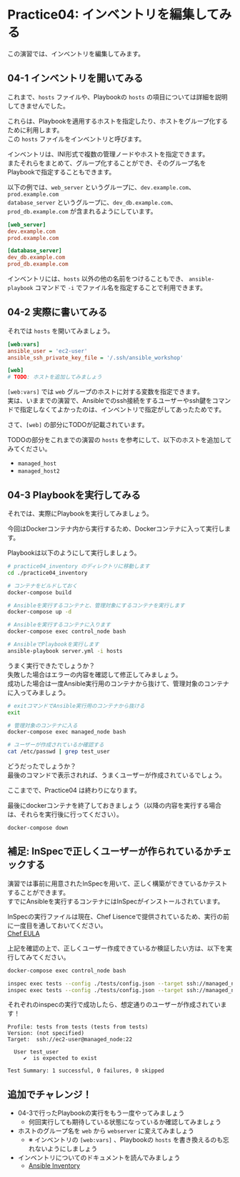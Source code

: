 # Practice04: インベントリを編集してみる

この演習では、インベントリを編集してみます。

## 04-1 インベントリを開いてみる

これまで、`hosts` ファイルや、Playbookの `hosts` の項目については詳細を説明してきませんでした。

これらは、Playbookを適用するホストを指定したり、ホストをグループ化するために利用します。  
この `hosts` ファイルをインベントリと呼びます。

インベントリは、INI形式で複数の管理ノードやホストを指定できます。  
またそれらをまとめて、グループ化することができ、そのグループ名をPlaybookで指定することもできます。

以下の例では、`web_server` というグループに、`dev.example.com`、`prod.example.com`  
`database_server` というグループに、`dev_db.example.com`、`prod_db.example.com` が含まれるようにしています。

```ini
[web_server]
dev.example.com
prod.example.com

[database_server]
dev_db.example.com
prod_db.example.com
```

インベントリには、`hosts` 以外の他の名前をつけることもでき、 `ansible-playbook` コマンドで `-i` でファイル名を指定することで利用できます。

## 04-2 実際に書いてみる

それでは `hosts` を開いてみましょう。

```ini
[web:vars]
ansible_user = 'ec2-user'
ansible_ssh_private_key_file = '/.ssh/ansible_workshop'

[web]
# TODO: ホストを追加してみましょう
```

`[web:vars]` では `web` グループのホストに対する変数を指定できます。  
実は、いままでの演習で、Ansibleでのssh接続をするユーザーやssh鍵をコマンドで指定しなくてよかったのは、インベントリで指定がしてあったためです。

さて、`[web]` の部分にTODOが記載されています。  

TODOの部分をこれまでの演習の `hosts` を参考にして、以下のホストを追加してみてください。

* `managed_host`
* `managed_host2`

## 04-3 Playbookを実行してみる

それでは、実際にPlaybookを実行してみましょう。

今回はDockerコンテナ内から実行するため、Dockerコンテナに入って実行します。

Playbookは以下のようにして実行しましょう。

```sh
# practice04_inventory のディレクトリに移動します
cd ./practice04_inventory

# コンテナをビルドしておく
docker-compose build

# Ansibleを実行するコンテナと、管理対象にするコンテナを実行します
docker-compose up -d

# Ansibleを実行するコンテナに入ります
docker-compose exec control_node bash

# AnsibleでPlaybookを実行します
ansible-playbook server.yml -i hosts
```

うまく実行できたでしょうか？  
失敗した場合はエラーの内容を確認して修正してみましょう。  
成功した場合は一度Ansible実行用のコンテナから抜けて、管理対象のコンテナに入ってみましょう。

```sh
# exitコマンドでAnsible実行用のコンテナから抜ける
exit

# 管理対象のコンテナに入る
docker-compose exec managed_node bash

# ユーザーが作成されているか確認する
cat /etc/passwd | grep test_user
```

どうだったでしょうか？  
最後のコマンドで表示されれば、うまくユーザーが作成されているでしょう。

ここまでで、Practice04 は終わりになります。

最後にdockerコンテナを終了しておきましょう（以降の内容を実行する場合は、それらを実行後に行ってください）。

```
docker-compose down
```

## 補足: InSpecで正しくユーザーが作られているかチェックする

演習では事前に用意されたInSpecを用いて、正しく構築ができているかテストすることができます。  
すでにAnsibleを実行するコンテナにはInSpecがインストールされています。

InSpecの実行ファイルは現在、Chef Lisenceで提供されているため、実行の前に一度目を通しておいてください。  
[Chef EULA](https://www.chef.io/end-user-license-agreement)

上記を確認の上で、正しくユーザー作成できているか検証したい方は、以下を実行してみてください。

```sh
docker-compose exec control_node bash

inspec exec tests --config ./tests/config.json --target ssh://managed_node
inspec exec tests --config ./tests/config.json --target ssh://managed_node2
```

それぞれのinspecの実行で成功したら、想定通りのユーザーが作成されています！

```
Profile: tests from tests (tests from tests)
Version: (not specified)
Target:  ssh://ec2-user@managed_node:22

  User test_user
     ✔  is expected to exist

Test Summary: 1 successful, 0 failures, 0 skipped
```

## 追加でチャレンジ！

* 04-3で行ったPlaybookの実行をもう一度やってみましょう
  * 何回実行しても期待している状態になっているか確認してみましょう
* ホストのグループ名を `web` から `webserver` に変えてみましょう
  * ※ インベントリの `[web:vars]` 、Playbookの `hosts` を書き換えるのも忘れないようにしましょう
* インベントリについてのドキュメントを読んでみましょう
  * [Ansible Inventory](https://docs.ansible.com/ansible/latest/user_guide/intro_inventory.html)